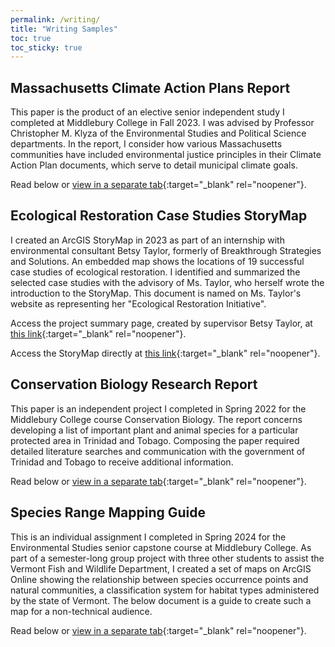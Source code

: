 ```yaml
---
permalink: /writing/
title: "Writing Samples"
toc: true
toc_sticky: true
---
```


## Massachusetts Climate Action Plans Report   
This paper is the product of an elective senior independent study I completed at Middlebury College in Fall 2023. I was advised by Professor Christopher M. Klyza of the Environmental Studies and Political Science departments. In the report, I consider how various Massachusetts communities have included environmental justice principles in their Climate Action Plan documents, which serve to detail municipal climate goals.  

Read below or [view in a separate tab](https://andya17.github.io/_pages/pdfs/ENVS700_Final_Report.pdf){:target="_blank" rel="noopener"}.    

<object data="https://andya17.github.io/_pages/pdfs/ENVS700_Final_Report.pdf#zoom=54&navpanes=0" type="application/pdf" width="100%" height="100%"></object>  

## Ecological Restoration Case Studies StoryMap  
I created an ArcGIS StoryMap in 2023 as part of an internship with environmental consultant Betsy Taylor, formerly of Breakthrough Strategies and Solutions. An embedded map shows the locations of 19 successful case studies of ecological restoration. I identified and summarized the selected case studies with the advisory of Ms. Taylor, who herself wrote the introduction to the StoryMap. This document is named on Ms. Taylor's website as representing her "Ecological Restoration Initiative".  

Access the project summary page, created by supervisor Betsy Taylor, at [this link](https://www.betsytaylor.com/strategic-initiatives-case-studies/advancing-ecological-restoration){:target="_blank" rel="noopener"}.  

Access the StoryMap directly at [this link](https://storymaps.arcgis.com/stories/46bd378112e649c793d9af76f59d5ced){:target="_blank" rel="noopener"}.  

## Conservation Biology Research Report  
This paper is an independent project I completed in Spring 2022 for the Middlebury College course Conservation Biology. The report concerns developing a list of important plant and animal species for a particular protected area in Trinidad and Tobago. Composing the paper required detailed literature searches and communication with the government of Trinidad and Tobago to receive additional information.  

Read below or [view in a separate tab](https://andya17.github.io/_pages/pdfs/BIOL392_Project_1.pdf){:target="_blank" rel="noopener"}.  

<object data="https://andya17.github.io/_pages/pdfs/BIOL392_Project_1.pdf#zoom=54&navpanes=0" type="application/pdf" width="100%" height="100%"></object>  

## Species Range Mapping Guide  
This is an individual assignment I completed in Spring 2024 for the Environmental Studies senior capstone course at Middlebury College. As part of a semester-long group project with three other students to assist the Vermont Fish and Wildlife Department, I created a set of maps on ArcGIS Online showing the relationship between species occurrence points and natural communities, a classification system for habitat types administered by the state of Vermont. The below document is a guide to create such a map for a non-technical audience.  

Read below or [view in a separate tab](https://andya17.github.io/_pages/pdfs/ENVS401_AGOL_Guide.pdf){:target="_blank" rel="noopener"}.  

<object data="https://andya17.github.io/_pages/pdfs/ENVS401_AGOL_Guide.pdf#zoom=54&navpanes=0" type="application/pdf" width="100%" height="100%"></object>  